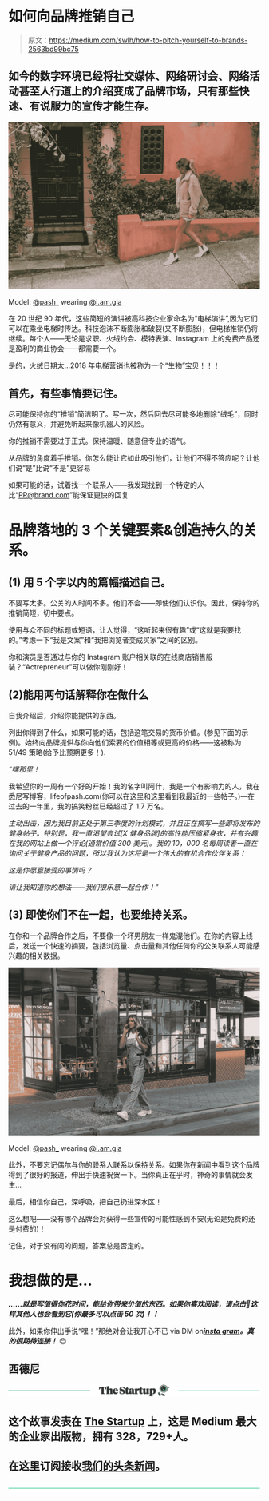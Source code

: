 # 如何向品牌推销自己

> 原文：<https://medium.com/swlh/how-to-pitch-yourself-to-brands-2563bd99bc75>

## 如今的数字环境已经将社交媒体、网络研讨会、网络活动甚至人行道上的介绍变成了品牌市场，只有那些快速、有说服力的宣传才能生存。

![](img/933a51d76c779bd42facfb41c43b0663.png)

Model: [@pash_](http://www.instagram.com/pash_) wearing [@i.am.gia](https://www.instagram.com/iamgia/)

在 20 世纪 90 年代，这些简短的演讲被高科技企业家命名为“电梯演讲”,因为它们可以在乘坐电梯时传达。科技泡沫不断膨胀和破裂(又不断膨胀)，但电梯推销仍将继续。每个人——无论是求职、火绒约会、模特表演、Instagram 上的免费产品还是盈利的商业协会——都需要一个。

是的，火绒日期太…2018 年电梯营销也被称为一个“生物”宝贝！！！

## **首先，有些事情要记住。**

尽可能保持你的“推销”简洁明了。写一次，然后回去尽可能多地删除“绒毛”，同时仍然有意义，并避免听起来像机器人的风险。

你的推销不需要过于正式。保持温暖、随意但专业的语气。

从品牌的角度着手推销。你怎么能让它如此吸引他们，让他们不得不答应呢？让他们说“是”比说“不是”更容易

如果可能的话，试着找一个联系人——我发现找到一个特定的人比“PR@brand.com”能保证更快的回复

# **品牌落地的 3 个关键要素&创造持久的关系。**

## **(1)** **用 5 个字以内的篇幅描述自己。**

不要写太多。公关的人时间不多。他们不会——即使他们认识你。因此，保持你的推销简短，切中要点。

使用与众不同的标题或短语，让人觉得，“这听起来很有趣”或“这就是我要找的。”考虑一下“我是文案”和“我把浏览者变成买家”之间的区别。

你和演员是否通过与你的 Instagram 账户相关联的在线商店销售服装？“Actrepreneur”可以做你刚刚好！

## **(2)能用两句话解释你在做什么**

自我介绍后，介绍你能提供的东西。

列出你得到了什么，如果可能的话，包括这笔交易的货币价值。(参见下面的示例)。始终向品牌提供与你向他们索要的价值相等或更高的价格——这被称为 51/49 策略(给予比预期更多！).

*“嘿那里！*

我希望你的一周有一个好的开始！我的名字叫阿什，我是一个有影响力的人，我在悉尼写博客，lifeofpash.com(你可以在这里和这里看到我最近的一些帖子。)—在过去的一年里，我的搞笑粉丝已经超过了 1.7 万名。

*主动出击，因为我目前正处于第三季度的计划模式，并且正在撰写一些即将发布的健身帖子。特别是，我一直渴望尝试[X 健身品牌]的高性能压缩紧身衣，并有兴趣在我的网站上做一个评论(通常价值 300 美元)。我的 10，000 名每周读者一直在询问关于健身产品的问题，所以我认为这将是一个伟大的有机合作伙伴关系！*

*这是你愿意接受的事情吗？*

*请让我知道你的想法——我们很乐意一起合作！”*

## **(3)** **即使你们不在一起，也要维持关系。**

在你和一个品牌合作之后，不要像一个坏男朋友一样鬼混他们。在你的内容上线后，发送一个快速的摘要，包括浏览量、点击量和其他任何你的公关联系人可能感兴趣的相关数据。

![](img/23acb63e8ae9d951c7e64eb9d1fe0f59.png)

Model: [@pash_](http://www.instagram.com/pash_) wearing [@i.am.gia](https://www.instagram.com/iamgia/)

此外，不要忘记偶尔与你的联系人联系以保持关系。如果你在新闻中看到这个品牌得到了很好的报道，伸出手快速祝贺一下。当你真正在乎时，神奇的事情就会发生…

最后，相信你自己，深呼吸，把自己扔进深水区！

这么想吧——没有哪个品牌会对获得一些宣传的可能性感到不安(无论是免费的还是付费的)！

记住，对于没有问的问题，答案总是否定的。

# 我想做的是…

***……就是写值得你花时间，能给你带来价值的东西。如果你喜欢阅读，请点击💚这样其他人也会看到它(你最多可以点击 50 次)！！***

此外，如果你伸出手说“嘿！”那绝对会让我开心不已 via DM on[***insta gram***](https://www.instagram.com/iblamesid)***。真的很期待连接！*** 😊

## 西德尼

[![](img/308a8d84fb9b2fab43d66c117fcc4bb4.png)](https://medium.com/swlh)

## 这个故事发表在 [The Startup](https://medium.com/swlh) 上，这是 Medium 最大的企业家出版物，拥有 328，729+人。

## 在这里订阅接收[我们的头条新闻](http://growthsupply.com/the-startup-newsletter/)。

[![](img/b0164736ea17a63403e660de5dedf91a.png)](https://medium.com/swlh)